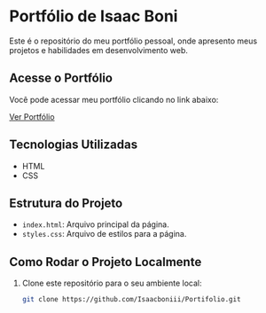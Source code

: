 # Portfólio de Isaac Boni

Este é o repositório do meu portfólio pessoal, onde apresento meus projetos e habilidades em desenvolvimento web.

## Acesse o Portfólio

Você pode acessar meu portfólio clicando no link abaixo:

[Ver Portfólio](https://isaacboniii.github.io/Portifolio/)

## Tecnologias Utilizadas

- HTML
- CSS

## Estrutura do Projeto

- `index.html`: Arquivo principal da página.
- `styles.css`: Arquivo de estilos para a página.

## Como Rodar o Projeto Localmente

1. Clone este repositório para o seu ambiente local:
   ```bash
   git clone https://github.com/Isaacboniii/Portifolio.git
